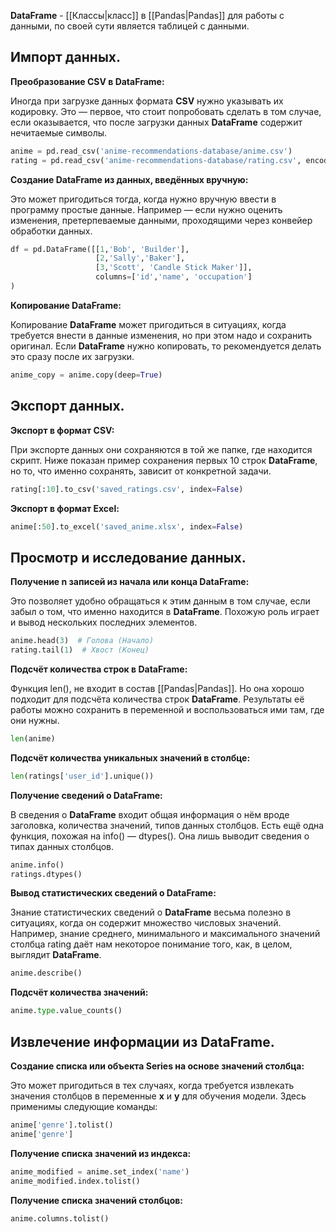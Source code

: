**DataFrame** - [[Классы|класс]] в [[Pandas|Pandas]] для работы с данными, по своей сути является таблицей с данными.

## Импорт данных.

**Преобразование CSV в DataFrame:**

Иногда при загрузке данных формата **CSV** нужно указывать их кодировку. Это — первое, что стоит попробовать сделать в том случае, если оказывается, что после загрузки данных **DataFrame** содержит нечитаемые символы.

```Python
anime = pd.read_csv('anime-recommendations-database/anime.csv')
rating = pd.read_csv('anime-recommendations-database/rating.csv', encoding='utf-8')
```

**Создание DataFrame из данных, введённых вручную:**

Это может пригодиться тогда, когда нужно вручную ввести в программу простые данные. Например — если нужно оценить изменения, претерпеваемые данными, проходящими через конвейер обработки данных.

```Python
df = pd.DataFrame([[1,'Bob', 'Builder'],
				   [2,'Sally','Baker'],
				   [3,'Scott', 'Candle Stick Maker']],
				   columns=['id','name', 'occupation']
)
```

**Копирование DataFrame:**

Копирование **DataFrame** может пригодиться в ситуациях, когда требуется внести в данные изменения, но при этом надо и сохранить оригинал. Если **DataFrame** нужно копировать, то рекомендуется делать это сразу после их загрузки.

```Python
anime_copy = anime.copy(deep=True)
```

## Экспорт данных.

**Экспорт в формат CSV:**

При экспорте данных они сохраняются в той же папке, где находится скрипт. Ниже показан пример сохранения первых 10 строк **DataFrame**, но то, что именно сохранять, зависит от конкретной задачи.

```Python
rating[:10].to_csv('saved_ratings.csv', index=False)
```

**Экспорт в формат Excel:**

```Python
anime[:50].to_excel('saved_anime.xlsx', index=False)
```

## Просмотр и исследование данных.

**Получение n записей из начала или конца DataFrame:**

Это позволяет удобно обращаться к этим данным в том случае, если забыл о том, что именно находится в **DataFrame**. Похожую роль играет и вывод нескольких последних элементов.

```Python
anime.head(3)  # Голова (Начало)
rating.tail(1)  # Хвост (Конец)
```

**Подсчёт количества строк в DataFrame:**

Функция len(), не входит в состав [[Pandas|Pandas]]. Но она хорошо подходит для подсчёта количества строк **DataFrame**. Результаты её работы можно сохранить в переменной и воспользоваться ими там, где они нужны.  

```Python
len(anime)
```

**Подсчёт количества уникальных значений в столбце:**

```Python
len(ratings['user_id'].unique())
```

**Получение сведений о DataFrame:**

В сведения о **DataFrame** входит общая информация о нём вроде заголовка, количества значений, типов данных столбцов. Есть ещё одна функция, похожая на info() — dtypes(). Она лишь выводит сведения о типах данных столбцов.

```Python
anime.info()
ratings.dtypes()
```

**Вывод статистических сведений о DataFrame:**

Знание статистических сведений о **DataFrame** весьма полезно в ситуациях, когда он содержит множество числовых значений. Например, знание среднего, минимального и максимального значений столбца rating даёт нам некоторое понимание того, как, в целом, выглядит **DataFrame**.

```Python
anime.describe()
```

**Подсчёт количества значений:**

```Python
anime.type.value_counts()
```

## Извлечение информации из DataFrame.

**Создание списка или объекта Series на основе значений столбца:**

Это может пригодиться в тех случаях, когда требуется извлекать значения столбцов в переменные **x** и **y** для обучения модели. Здесь применимы следующие команды:  
  

```Python
anime['genre'].tolist()
anime['genre']
```

**Получение списка значений из индекса:**
  
```Python
anime_modified = anime.set_index('name')
anime_modified.index.tolist()
```

**Получение списка значений столбцов:**
  
```Python
anime.columns.tolist()
```